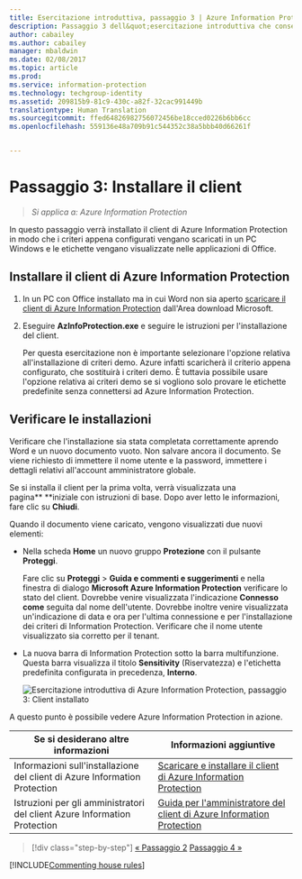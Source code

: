 ```yaml
---
title: Esercitazione introduttiva, passaggio 3 | Azure Information Protection
description: Passaggio 3 dell&quot;esercitazione introduttiva che consente di provare rapidamente Microsoft Azure Information Protection nell&quot;organizzazione. L&quot;esecuzione dell&quot;esercitazione richiede circa 20 minuti.
author: cabailey
ms.author: cabailey
manager: mbaldwin
ms.date: 02/08/2017
ms.topic: article
ms.prod: 
ms.service: information-protection
ms.technology: techgroup-identity
ms.assetid: 209815b9-81c9-430c-a82f-32cac991449b
translationtype: Human Translation
ms.sourcegitcommit: ffed64826982756072456be18cced0226b6bb6cc
ms.openlocfilehash: 559136e48a709b91c544352c38a5bbb40d66261f


---
```


# <a name="step-3-install-the-client"></a>Passaggio 3: Installare il client

>*Si applica a: Azure Information Protection*

In questo passaggio verrà installato il client di Azure Information Protection in modo che i criteri appena configurati vengano scaricati in un PC Windows e le etichette vengano visualizzate nelle applicazioni di Office.


## <a name="install-the-azure-information-protection-client"></a>Installare il client di Azure Information Protection

1. In un PC con Office installato ma in cui Word non sia aperto [scaricare il client di Azure Information Protection](https://www.microsoft.com/en-us/download/details.aspx?id=53018) dall'Area download Microsoft. 

2. Eseguire **AzInfoProtection.exe** e seguire le istruzioni per l'installazione del client.

    Per questa esercitazione non è importante selezionare l'opzione relativa all'installazione di criteri demo. Azure infatti scaricherà il criterio appena configurato, che sostituirà i criteri demo. È tuttavia possibile usare l'opzione relativa ai criteri demo se si vogliono solo provare le etichette predefinite senza connettersi ad Azure Information Protection. 

## <a name="verify-the-installations"></a>Verificare le installazioni

Verificare che l'installazione sia stata completata correttamente aprendo Word e un nuovo documento vuoto. Non salvare ancora il documento. Se viene richiesto di immettere il nome utente e la password, immettere i dettagli relativi all'account amministratore globale. 

Se si installa il client per la prima volta, verrà visualizzata una pagina** **iniziale con istruzioni di base. Dopo aver letto le informazioni, fare clic su **Chiudi**.

Quando il documento viene caricato, vengono visualizzati due nuovi elementi:

- Nella scheda **Home** un nuovo gruppo **Protezione** con il pulsante **Proteggi**.

    Fare clic su **Proteggi** > **Guida e commenti e suggerimenti** e nella finestra di dialogo **Microsoft Azure Information Protection** verificare lo stato del client. Dovrebbe venire visualizzata l'indicazione **Connesso come** seguita dal nome dell'utente. Dovrebbe inoltre venire visualizzata un'indicazione di data e ora per l'ultima connessione e per l'installazione dei criteri di Information Protection. Verificare che il nome utente visualizzato sia corretto per il tenant.

- La nuova barra di Information Protection sotto la barra multifunzione. Questa barra visualizza il titolo **Sensitivity** (Riservatezza) e l'etichetta predefinita configurata in precedenza, **Interno**. 
    
    ![Esercitazione introduttiva di Azure Information Protection, passaggio 3: Client installato](../media/word2013-callouts2.png)

A questo punto è possibile vedere Azure Information Protection in azione.

|Se si desiderano altre informazioni|Informazioni aggiuntive|
|--------------------------------|--------------------------|
|Informazioni sull'installazione del client di Azure Information Protection|[Scaricare e installare il client di Azure Information Protection](../rms-client/install-client-app.md)|
|Istruzioni per gli amministratori del client Azure Information Protection|[Guida per l'amministratore del client di Azure Information Protection](../rms-client/client-admin-guide.md)|


>[!div class="step-by-step"]
[&#171; Passaggio 2](infoprotect-tutorial-step2.md)
[Passaggio 4 &#187;](infoprotect-tutorial-step4.md)

[!INCLUDE[Commenting house rules](../includes/houserules.md)]


<!--HONumber=Feb17_HO2-->


